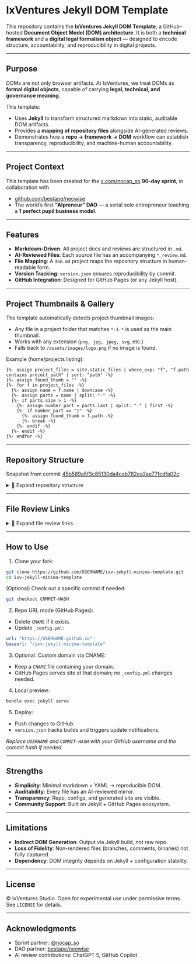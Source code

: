 # IxVentures Jekyll DOM Template

This repository contains the **IxVentures Jekyll DOM Template**, a
GitHub-hosted **Document Object Model (DOM) architecture**.
It is both a **technical framework** and a **digital legal formalism object** —
designed to encode structure, accountability, and reproducibility in digital projects.

---

## Purpose

DOMs are not only browser artifacts.
At IxVentures, we treat DOMs as **formal digital objects**, capable of carrying
**legal, technical, and governance meaning**.

This template:

* Uses **Jekyll** to transform structured markdown into static, auditable DOM artifacts.
* Provides a **mapping of repository files** alongside AI-generated reviews.
* Demonstrates how a **repo → framework → DOM** workflow can establish
  transparency, reproducibility, and machine-human accountability.

---

## Project Context

This template has been created for the
[x.com/nocap\_so](https://x.com/nocap_so) **90-day sprint**, in collaboration with

* [github.com/bestape/neowise](https://github.com/bestape/neowise)
* The world’s first **"AIpreneur" DAO** — a serial solo entrepreneur teaching a
  **1 perfect pupil business model**.

---

## Features

* **Markdown-Driven**: All project docs and reviews are structured in `.md`.
* **AI-Reviewed Files**: Each source file has an accompanying `*_review.md`.
* **File Mapping**: A `dom.md` project maps the repository structure in human-readable form.
* **Version Tracking**: `version.json` ensures reproducibility by commit.
* **GitHub Integration**: Designed for GitHub Pages (or any Jekyll host).

---

## Project Thumbnails & Gallery

The template automatically detects project thumbnail images:

* Any file in a project folder that matches `*-1.*` is used as the main thumbnail.
* Works with any extension (`png, jpg, jpeg, svg`, etc.).
* Falls back to `/assets/images/logo.png` if no image is found.

Example (home/projects listing):

```liquid
{%- assign project_files = site.static_files | where_exp: "f", "f.path contains project_path" | sort: "path" -%}
{%- assign found_thumb = "" -%}
{%- for f in project_files -%}
  {%- assign name = f.name | downcase -%}
  {%- assign parts = name | split: "-" -%}
  {%- if parts.size > 1 -%}
    {%- assign number_part = parts.last | split: "." | first -%}
    {%- if number_part == "1" -%}
      {%- assign found_thumb = f.path -%}
      {%- break -%}
    {%- endif -%}
  {%- endif -%}
{%- endfor -%}
```

---

## Repository Structure

Snapshot from commit
[45b589a5f3c85130da4cab762ea2ae77fcdfa02c](https://github.com/ixventure/index_main/tree/45b589a5f3c85130da4cab762ea2ae77fcdfa02c):

<details>
<summary>📑 Expand repository structure</summary>

```
index_main-rollback-cf64385/
├── CNAME
├── README.md
├── _config.yml
├── _includes/
│   └── gallery.html
├── _layouts/
│   ├── default.html
│   └── project.html
├── _projects/
│   ├── project-a.md
│   ├── project-b.md
│   └── test.md
├── assets/
│   ├── css/
│   │   └── style.scss
│   ├── images/
│   │   └── logo.png
│   └── projects/
│       ├── project-a/
│       │   ├── image-1.png
│       │   ├── image-2.png
│       │   └── image-3.png
│       └── project-b/
│           └── image-1.svg
├── index.md
├── projects.md
└── version.json
```

</details>

---

## File Review Links

<details>
<summary>📑 Expand file review links</summary>

* [gallery.html review](https://github.com/ixventure/index_main/blob/rollback-cf64385/_includes/galleryHtml_github_copilot_review.md)
* [default.html review](https://github.com/ixventure/index_main/blob/rollback-cf64385/_layouts/defaultHtml_github_copilot_review.md)
* [project.html review](https://github.com/ixventure/index_main/blob/rollback-cf64385/_layouts/projectHtml_github_copilot_review.md)
* [project-a.md review](https://github.com/ixventure/index_main/blob/rollback-cf64385/_projects/project-aMd_chatGPT_5_review.md)
* [project-b.md review](https://github.com/ixventure/index_main/blob/rollback-cf64385/_projects/project-bMd_github_copilot_review.md)
* [test.md review](https://github.com/ixventure/index_main/blob/rollback-cf64385/_projects/testMd_chatGPT_5_review.md)
* [style.scss review](https://github.com/ixventure/index_main/blob/rollback-cf64385/assets/css/styleScss_chatGPT_5_review.md)
* [version.json review](https://github.com/ixventure/index_main/blob/rollback-cf64385/versionjson_chatGPT_5_review.md)

</details>

---

## How to Use

1. Clone your fork:

```bash
git clone https://github.com/USERNAME/ixv-jekyll-minima-template.git
cd ixv-jekyll-minima-template
```

(Optional) Check out a specific commit if needed:

```bash
git checkout COMMIT-HASH
```

2. Repo URL mode (GitHub Pages):

* Delete `CNAME` if it exists.
* Update `_config.yml`:

```yaml
url: "https://USERNAME.github.io"
baseurl: "/ixv-jekyll-minima-template"
```

3. Optional: Custom domain via CNAME:

* Keep a `CNAME` file containing your domain.
* GitHub Pages serves site at that domain; no `_config.yml` changes needed.

4. Local preview:

```bash
bundle exec jekyll serve
```

5. Deploy:

* Push changes to GitHub.
* `version.json` tracks builds and triggers update notifications.

*Replace `USERNAME` and `COMMIT-HASH` with your GitHub username and the commit hash if needed.*

---

## Strengths

* **Simplicity**: Minimal markdown + YAML → reproducible DOM.
* **Auditability**: Every file has an AI-reviewed mirror.
* **Transparency**: Repo, configs, and generated site are visible.
* **Community Support**: Built on Jekyll + GitHub Pages ecosystem.

---

## Limitations

* **Indirect DOM Generation**: Output via Jekyll build, not raw repo.
* **Loss of Fidelity**: Non-rendered files (branches, comments, binaries) not fully captured.
* **Dependency**: DOM integrity depends on Jekyll + configuration stability.

---

## License

© IxVentures Studio.
Open for experimental use under permissive terms.
See `LICENSE` for details.

---

## Acknowledgments

* Sprint partner: [@nocap\_so](https://x.com/nocap_so)
* DAO partner: [bestape/neowise](https://github.com/bestape/neowise)
* AI review contributions: ChatGPT 5, GitHub Copilot
